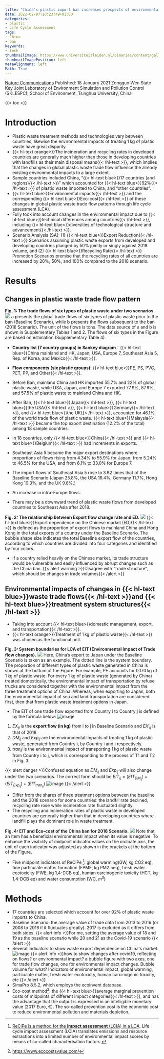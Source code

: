 ```yaml
---
title: "China’s plastic import ban increases prospects of environmental impact mitigation of plastic waste trade flow worldwide"
date: 2022-02-07T10:23:49+01:00
categories:
- plastic
- Life Cycle Assessment
tags:
- China
- ban
keywords:
- tech
thumbnailImage: https://www.universiteitleiden.nl/binaries/content/gallery/ul2/main-images/social-and-behavioural-sciences/psychologie/sociale-en-organisatiepsychologie/nature-communications.jpg
thumbnailImagePosition: left
metaAlignment: left
Math: True
---
```


[Nature Communications](https://www.nature.com/articles/s41467-020-20741-9#Sec6)
Published: 18 January 2021
Zongguo Wen
State Key Joint Laboratory of Environment Simulation and Pollution Control (SKLESPC), School of Environment, Tsinghua University, China
<!--more-->
{{< toc >}}


# Introduction
* Plastic waste treatment methods and technologies vary between countries, likewise the environmental impacts of treating 1 kg of plastic waste have great disparity.
* {{< hl-text orange>}}The incineration and recycling rates in developed countries are generally much higher than those in developing countries with landfills as their main disposal means{{< /hl-text >}}, which implies that the changes in global plastic waste trade flow influence the already existing environmental impacts to a large extent.
* Sample countries included China, “{{< hl-text blue>}}17 countries (and regions){{< /hl-text >}}” which accounted for {{< hl-text blue>}}92%{{< /hl-text >}} of plastic waste imported to China, and “other countries”.
* {{< hl-text blue>}}Environmental impacts{{< /hl-text >}} and the corresponding {{< hl-text blue>}}Eco-cost{{< /hl-text >}} of these changes in global plastic waste trade flow patterns through life cycle assessment (LCA).
* Fully took into account changes in the environmental impact due to {{< hl-text blue>}}technical differences among countries{{< /hl-text >}}, including {{< hl-text blue>}}diversities of technological structure and advancement{{< /hl-text >}}.
* Scenario Analysis (SA): (1) {{< hl-text blue>}}Export Reduction{{< /hl-text >}} Scenarios assuming plastic waste exports from developed and developing countries plunged by 50% jointly or singly against 2018 volume, and (2) {{< hl-text blue>}}Recycling Rate{{< /hl-text >}} Promotion Scenarios premise that the recycling rates of all countries are increased by 20%, 50%, and 100% compared to the 2018 scenario.
# Results
## Changes in plastic waste trade flow pattern
**Fig. 1: The trade flows of six types of plastic waste under two scenarios.**
![](https://media.springernature.com/full/springer-static/image/art%3A10.1038%2Fs41467-020-20741-9/MediaObjects/41467_2020_20741_Fig1_HTML.png?as=webp)
a presents the global trade flows of six types of plastic waste prior to the ban (Baseline Scenario), while b presents the flows subsequent to the ban (2018 Scenario). The unit of the flows is tons. The data source of a and b is shown in Supplementary Tables 1 and  2. The flows of six types in the Figure are based on estimation (Supplementary Table 4).

* **Country list (7 country groups) in Sankey diagram**：{{< hl-text blue>}}China mainland and HK, Japan, USA, Europe 7, Southeast Asia 5, Rep. of Korea, and Mexico{{< /hl-text >}}.

* **Flow components (six plastic groups)**: {{< hl-text blue>}}PE, PS, PVC, PET, PP, and Other{{< /hl-text >}}.

* Before Ban, mainland China and HK imported 55.7% and 22% of global plastic waste, while USA, Japan, and Europe 7 exported 77.9%, 87.6%, and 57.5% of plastic waste to mainland China and HK.
* After Ban, {{< hl-text blue>}}Japan{{< /hl-text >}}, {{< hl-text blue>}}the USA{{< /hl-text >}}, {{< hl-text blue>}}Germany{{< /hl-text >}}, and {{< hl-text blue>}}the UK{{< /hl-text >}}, accounted for 46.1% of the world trade flow of plastic waste. {{< hl-text blue>}}Malaysia{{< /hl-text >}} became the top export destination  (12.2% of the total) among 18 sample countries.
* In 18 countries, only {{< hl-text blue>}}China{{< /hl-text >}} and {{< hl-text blue>}}Belgium{{< /hl-text >}} had increments in exports.
* Southeast Asia 5 became the major export destinations where proportions of flows rising from 4.34% to 55.9% for Japan, from 5.24% to 46.5% for the USA, and from 6.1% to 33.0% for Europe 7.
* The import flows of Southeast Asia 5 rose to 3.62 times that of the Baseline Scenario (Japan 25.8%, the USA 19.4%, Germany 11.7%, Hong Kong 10.3%, and the UK 9.8%.)
* An increase in intra-Europe flows.
* There may be a downward trend of plastic waste flows from developed countries to Southeast Asia after 2018.

**Fig. 2: The relationship between Export flow change rate and ED.**
![](https://media.springernature.com/full/springer-static/image/art%3A10.1038%2Fs41467-020-20741-9/MediaObjects/41467_2020_20741_Fig2_HTML.png?as=webp)
{{< hl-text blue>}}Export dependence on the Chinese market (ED){{< /hl-text >}} is defined as the proportion of export flows to mainland China and Hong Kong in the total exports of a country under the Baseline Scenario. The bubble shape size indicates the total Baseline export flow of the countries, according to which countries are divided into four categories and identified by four colors.

* If a country relied heavily on the Chinese market, its trade structure would be vulnerable and easily influenced by abrupt changes such as the China ban.
{{< alert warning >}}Disagree with "trade structure", which should be changes in trade volumes{{< /alert >}}

## Environmental impacts of changes in {{< hl-text blue>}}waste trade flows{{< /hl-text >}}and {{< hl-text blue>}}treatment system structures{{< /hl-text >}}

* Taking into account {{< hl-text blue>}}domestic management, export, and transportation{{< /hl-text >}}.
* {{< hl-text orange>}}Treatment of 1 kg of plastic waste{{< /hl-text >}} was chosen as the functional unit.

**Fig. 3: System boundaries for LCA of EIT (Environmental Impact of Trade flow changes).**
![](https://media.springernature.com/full/springer-static/image/art%3A10.1038%2Fs41467-020-20741-9/MediaObjects/41467_2020_20741_Fig3_HTML.png?as=webp)
Here, China’s export to Japan under the Baseline Scenario is taken as an example. The dotted line is the system boundary. The proportion of different types of plastic waste generated in China is shown at the bottom of the Figure. For example, PE accounts for 0.170 kg of 1 kg of plastic waste. For every 1 kg of plastic waste (generated by China) treated domestically, the environmental impact of transportation by refuse trucks are considered together with the environmental impact from the three treatment options of China. Whereas, when exporting to Japan, both the environmental impact of sea and land transportation are considered first, then that from plastic waste treatment options in Japan.

* The EIT of one trade flow exported from Country i to Country j is defined by the formula below:
![image](https://user-images.githubusercontent.com/65668613/152815597-20605006-56e5-49ea-819f-7c7588bf9d1f.png)
 1. $EX_{ij}$ is the **export flow (in kg)** from i to j in Baseline Scenario and $EX′_{ij}$ is that of 2018.
 2.  $DM_{ij}$ and $Exp_{ij}$ are the environmental impacts of treating 1 kg of plastic waste, generated from Country i, by Country i and j respectively.
 3.  $tran_ij$ is the environmental impact of transporting 1 kg of plastic waste from Country i to j, which is corresponding to the process of T1 and T2 in Fig. 3.

 {{< alert danger >}}Confused equation as $DM_{ij}$ and $Exp_{ij}$ will also change under the two scenarios. The correct form should be $EIT_{ij}=(EIT_{DM_{ij}})+(EIT_{Exp_{ij}})+(EIT_{tran_{ij}})$
 ![image](https://user-images.githubusercontent.com/65668613/153179302-8125c527-61c8-4f8a-806a-b0bda961070d.png) {{< /alert >}}

* Differ from the shares of three treatment options between the baseline and the 2018 scenario for some countries: the landfill rate declined, recycling rate rose while incineration rate fluctuated slightly.
* The recycling and incineration rates of plastic waste in developed countries are generally higher than that in developing countries where landfill plays the dominant role in waste treatment.

 **Fig. 4: EIT and Eco-cost of the China ban for 2018 Scenario.**
 ![](https://media.springernature.com/full/springer-static/image/art%3A10.1038%2Fs41467-020-20741-9/MediaObjects/41467_2020_20741_Fig4_HTML.png?as=webp)
 Note that an item has a beneficial environmental impact when its value is negative. To enhance the visibility of midpoint indicator values on the ordinate axis, the unit of each indicator was adjusted as shown in the brackets at the bottom of the Figure.
* Five midpoint indicators of ReCiPe [^rec]: global warming(GW, kg CO2 eq), fine particulate matter formation (FPMF, kg PM2.5eq), fresh water ecotoxicity (FWE, kg 1,4-DCB eq), human carcinogenic toxicity (HCT, kg 1,4-DCB eq) and water consumption (WC, $m^3$)

# Methods
* 17 countries are selected which account for over 92% of plastic waste imports to China.
* Baseline Scenario: the average value of trade data from 2013 to 2016 (or 2008 to 2016 if it fluctuates greatly). 2017 is excluded as it differs from both sides.
{{< alert info >}}For me, setting the average value of 18 and 19 as the baseline scenario while 20 and 21 as the Covid-19 scenario {{< /alert >}}
* Several indicators to show waste export dependence on China's market.
![image](https://user-images.githubusercontent.com/65668613/152964604-f3150dcb-64cb-4db7-bed0-16b6aebb0e6c.png)
{{< alert info >}}how to show changes after covid19, reflecting on flows? or environmental impact? a bubble figure with two axes, one for trade flow changes, one for environmental impact changes. Bubble volume for what? Indicators of environmental impact, global warming, particulate matter, fresh water ecotoxicty, human carcinogenic toxicity, etc
{{< /alert >}}
*  SimaPro 8.5.2, which employs the ecoinvent database.
* Eco-cost method[^eco]: the {{< hl-text blue>}}average marginal prevention costs of midpoints of different impact categories{{< /hl-text >}}, and has the advantage that the output is expressed in an intelligible monetary value (2017 Euro, €). The so-called prevention cost is the economic cost to reduce environmental pollution and materials depletion.


[^rec]: [ReCiPe is a method for the **impact assessment** (LCIA) in a LCA](https://www.rivm.nl/en/life-cycle-assessment-lca/recipe). Life cycle impact assessment (LCIA) translates emissions and resource extractions into a limited number of environmental impact scores by means of so-called characterisation factors.
[^eco]: https://www.ecocostsvalue.com/
